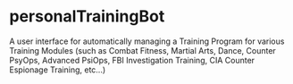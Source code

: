 # personalTrainingBot
A user interface for automatically managing a Training Program for various Training Modules (such as Combat Fitness, Martial Arts, Dance, Counter PsyOps, Advanced PsiOps, FBI Investigation Training, CIA Counter Espionage Training, etc...)
